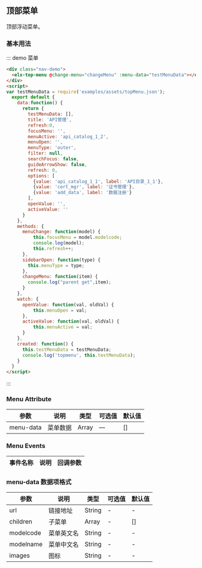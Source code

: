 ## 顶部菜单

顶部浮动菜单。

### 基本用法


::: demo 菜单
```html
<div class="nav-demo">
  <elx-top-menu @change-menu="changeMenu" :menu-data="testMenuData"></elx-top-menu>
</div>
<script>
var testMenuData = require('examples/assets/topMenu.json');
  export default {
    data:function() {
      return {
        testMenuData: [],
        title: 'API管理',
        refresh:0,
        focusMenu: '',
        menuActive: 'api_catalog_1_2',
        menuOpen: '',
        menuType: 'outer',
        filter: null,
        searchFocus: false,
        guideArrowShow: false,
        refresh: 0,
        options: [
          {value: 'api_catalog_1_1', label: 'API目录_1_1'},
          {value: 'cert_mgr', label: '证书管理'},
          {value: 'add_data', label: '数据注册'}
        ],
        openValue: '',
        activeValue: ''
      }
    },
    methods: {
      menuChange: function(model) {
          this.focusMenu = model.modelcode;
          console.log(model);
          this.refresh++;
      },
      sidebarOpen: function(type) {
        this.menuType = type;
      },
      changeMenu: function(item) {
        console.log("parent get",item);
      }
    },
    watch: {
      openValue: function(val, oldVal) {
          this.menuOpen = val;
      },
      activeValue: function(val, oldVal) {
          this.menuActive = val;
      }
    },
    created: function() {
      this.testMenuData = testMenuData;
      console.log('topmenu', this.testMenuData);
    }
  }
</script>
```
:::


### Menu Attribute
| 参数      | 说明    | 类型      | 可选值       | 默认值   |
|---------- |-------- |---------- |-------------  |-------- |
| menu-data | 菜单数据 | Array    | — | [] |

### Menu Events
| 事件名称      | 说明    | 回调参数      |
|---------- |-------- |---------- |

### menu-data 数据项格式
| 参数      | 说明    | 类型      | 可选值       | 默认值   |
|---------- |-------- |---------- |-------------  |-------- |
| url | 链接地址 | String | - | - |
| children | 子菜单 | Array | - | [] |
| modelcode | 菜单英文名 | String | - | - |
| modelname | 菜单中文名 | String | - | - |
| images | 图标 | String | - | - |

